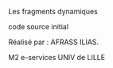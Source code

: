 Les fragments dynamiques

code source initial

Réalisé par : AFRASS ILIAS.

M2 e-services UNIV de LILLE
